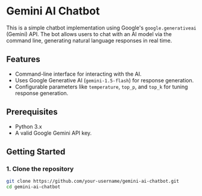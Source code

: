 # Gemini AI Chatbot

This is a simple chatbot implementation using Google's `google.generativeai` (Gemini) API. The bot allows users to chat with an AI model via the command line, generating natural language responses in real time.

## Features
- Command-line interface for interacting with the AI.
- Uses Google Generative AI (`gemini-1.5-flash`) for response generation.
- Configurable parameters like `temperature`, `top_p`, and `top_k` for tuning response generation.

## Prerequisites
- Python 3.x
- A valid Google Gemini API key.

## Getting Started

### 1. Clone the repository
```bash
git clone https://github.com/your-username/gemini-ai-chatbot.git
cd gemini-ai-chatbot
